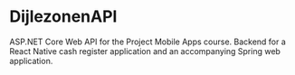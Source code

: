 # DijlezonenAPI
ASP.NET Core Web API for the Project Mobile Apps course. Backend for a React Native cash register application and an accompanying Spring web application.
